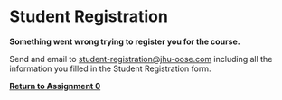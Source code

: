 # Student Registration

**Something went wrong trying to register you for the course.**

Send and email to <student-registration@jhu-oose.com> including all the information you filled in the Student Registration form.

**[Return to Assignment 0](/assignments/0)**
